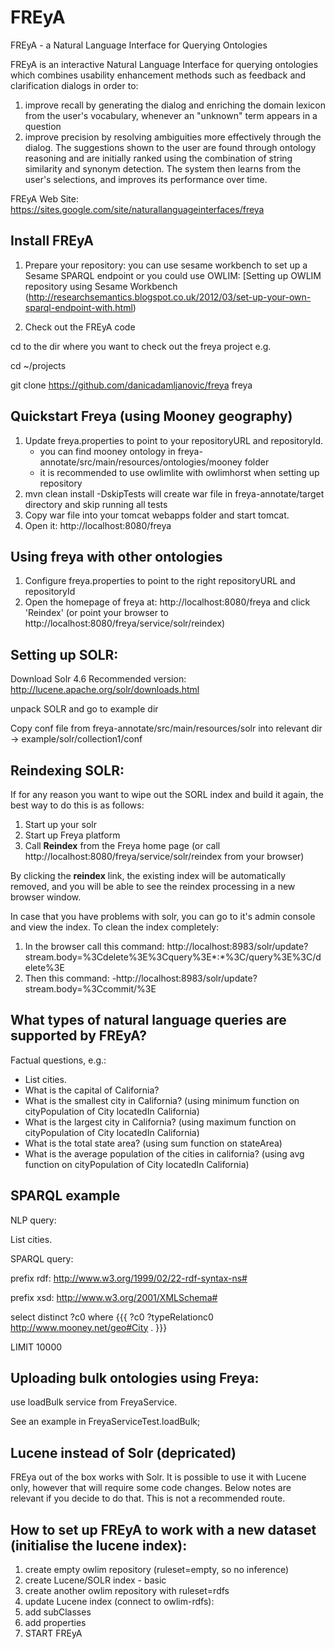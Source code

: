 # FREyA
FREyA - a Natural Language Interface for Querying Ontologies

FREyA is an interactive Natural Language Interface for querying ontologies which combines usability enhancement methods such as feedback and clarification dialogs in order to:
1) improve recall by generating the dialog and enriching the domain lexicon from the user's vocabulary, whenever an "unknown" term appears in a question
2) improve precision by resolving ambiguities more effectively through the dialog. The suggestions shown to the user are found through ontology reasoning and are initially ranked using the combination of string similarity and synonym detection. The system then learns from the user's selections, and improves its performance over time.

FREyA Web Site:
https://sites.google.com/site/naturallanguageinterfaces/freya


 Install FREyA
--------------------------------------------------------------------------------
1. Prepare your repository: you can use sesame workbench to set up a Sesame SPARQL endpoint or you could use OWLIM:
[Setting up OWLIM repository using Sesame Workbench (http://researchsemantics.blogspot.co.uk/2012/03/set-up-your-own-sparql-endpoint-with.html)

2. Check out the FREyA code

cd to the dir where you want to check out the freya project e.g. 

cd ~/projects

git clone https://github.com/danicadamljanovic/freya freya

Quickstart Freya (using Mooney geography)
--------------------------------------------------------------------------------

1. Update freya.properties to point to your repositoryURL and repositoryId.
   - you can find mooney ontology in freya-annotate/src/main/resources/ontologies/mooney folder
   - it is recommended to use owlimlite with owlimhorst when setting up repository
2. mvn clean install -DskipTests will create war file in freya-annotate/target directory and skip running all tests
3. Copy war file into your tomcat webapps folder and start tomcat.
4. Open it: http://localhost:8080/freya


Using freya with other ontologies
--------------------------------------------------------------------------------

1. Configure freya.properties to point to the right repositoryURL and repositoryId
2. Open the homepage of freya at: http://localhost:8080/freya
and click 'Reindex' (or point your browser to http://localhost:8080/freya/service/solr/reindex)


Setting up SOLR:
--------------------------------------------------------------------------------

Download Solr 4.6 Recommended version: http://lucene.apache.org/solr/downloads.html

unpack SOLR and go to example dir

Copy conf file from freya-annotate/src/main/resources/solr into relevant dir -> example/solr/collection1/conf 


Reindexing SOLR:
----------------------------------------
If for any reason you want to wipe out the SORL index and build it again, the best way to do this is as follows:

1. Start up your solr
2. Start up Freya platform
3. Call **Reindex** from the Freya home page (or call http://localhost:8080/freya/service/solr/reindex from your browser)

By clicking the **reindex** link, the existing index will be automatically removed, and you will be able to see the reindex processing in a new browser window.

In case that you have problems with solr, you can go to it's admin console and view the index. To clean the index completely:
1. In the browser call this command:
http://localhost:8983/solr/update?stream.body=%3Cdelete%3E%3Cquery%3E*:*%3C/query%3E%3C/delete%3E
2. Then this command:
-http://localhost:8983/solr/update?stream.body=%3Ccommit/%3E


What types of natural language queries are supported by FREyA?
--------------------------------------------------------------------------------
Factual questions, e.g.:
-  List cities.
-  What is the capital of California?
-  What is the smallest city in California? (using minimum function on cityPopulation of City locatedIn California)
-  What is the largest city in California? (using maximum function on cityPopulation of City locatedIn California)
-  What is the total state area? (using sum function on stateArea)
-  What is the average population of the cities in california? (using avg function on cityPopulation of City locatedIn California)  


SPARQL example
----------------------------------------
NLP query: 

List cities.

SPARQL query:

prefix rdf: <http://www.w3.org/1999/02/22-rdf-syntax-ns#>

prefix xsd: <http://www.w3.org/2001/XMLSchema#>

select distinct ?c0 where {{{  ?c0  ?typeRelationc0 <http://www.mooney.net/geo#City> .  }}} 

LIMIT 10000


Uploading bulk ontologies using Freya:
----------------------------------------
use loadBulk service from FreyaService.

See an example in FreyaServiceTest.loadBulk;


Lucene instead of Solr (depricated)
----------------------------------------
FREya out of the box works with Solr. It is possible to use it with 
Lucene only, however that will require some code changes. Below notes 
are relevant if you decide to do that. This is not a recommended route.


How to set up FREyA to work with a new dataset (initialise the lucene index):
----------------------------------------
1. create empty owlim repository (ruleset=empty, so no inference)
2. create Lucene/SOLR index - basic
3. create another owlim repository with ruleset=rdfs
4. update Lucene index (connect to owlim-rdfs):
5. add subClasses
6. add properties
7. START FREyA